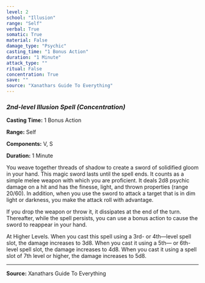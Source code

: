 ```yaml
---
level: 2
school: "Illusion"
range: "Self"
verbal: True
somatic: True
material: False
damage_type: "Psychic"
casting_time: "1 Bonus Action"
duration: "1 Minute"
attack_type: ""
ritual: False
concentration: True
save: ""
source: "Xanathars Guide To Everything"
---
```


### *2nd-level Illusion Spell* *(Concentration)*

**Casting Time:** 1 Bonus Action

**Range:** Self

**Components:** V, S

**Duration:** 1 Minute

You weave together threads of shadow to create a sword of solidified gloom in your hand. This magic sword lasts until the spell ends. It counts as a simple melee weapon with which you are proficient. It deals 2d8 psychic damage on a hit and has the finesse, light, and thrown properties (range 20/60). In addition, when you use the sword to attack a target that is in dim light or darkness, you make the attack roll with advantage.
 
 If you drop the weapon or throw it, it dissipates at the end of the turn. Thereafter, while the spell persists, you can use a bonus action to cause the sword to reappear in your hand.
 
 At Higher Levels. When you cast this spell using a 3rd- or 4th—level spell slot, the damage increases to 3d8. When you cast it using a 5th— or 6th-level spell slot, the damage increases to 4d8. When you cast it using a spell slot of 7th level or higher, the damage increases to 5d8.

---
**Source:** Xanathars Guide To Everything
